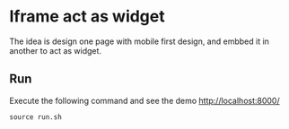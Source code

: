 # Iframe act as widget


The idea is design one page with mobile first design, and embbed it in another to act as widget.

## Run

Execute the following command and see the demo [http://localhost:8000/](http://localhost:8000/)

```
source run.sh
```
